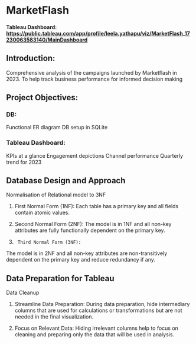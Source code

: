 # MarketFlash

#### Tableau Dashboard: https://public.tableau.com/app/profile/leela.yathapu/viz/MarketFlash_17230063583140/MainDashboard

## Introduction:
Comprehensive analysis of the campaigns launched by Marketflash in 2023. To help track business performance for informed decision making

## Project Objectives:
### DB: 
Functional ER diagram
DB setup in SQLite 
### Tableau Dashboard:
KPIs at a glance
Engagement depictions
Channel performance
Quarterly trend for 2023

## Database Design and Approach
Normalisation of Relational model to 3NF

1. First Normal Form (1NF): 
Each table has a primary key and all fields contain atomic values.

2. 	Second Normal Form (2NF): 
The model is in 1NF and all non-key attributes are fully functionally dependent on the primary key.

3.      Third Normal Form (3NF): 
The model is in 2NF and all non-key attributes are non-transitively dependent on the primary key and reduce redundancy if any.

## Data Preparation for Tableau
Data Cleanup

1. Streamline Data Preparation: During data preparation, hide intermediary columns that are used for calculations or transformations but are not needed in the final visualization.

2. Focus on Relevant Data: Hiding irrelevant columns help to focus on cleaning and preparing only the data that will be used in analysis.


